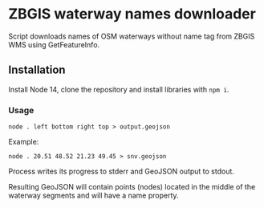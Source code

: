 # ZBGIS waterway names downloader

Script downloads names of OSM waterways without name tag from ZBGIS WMS using GetFeatureInfo.

## Installation

Install Node 14, clone the repository and install libraries with `npm i`.

### Usage

```
node . left bottom right top > output.geojson
```

Example:

```
node . 20.51 48.52 21.23 49.45 > snv.geojson
```

Process writes its progress to stderr and GeoJSON output to stdout.

Resulting GeoJSON will contain points (nodes) located in the middle of the waterway segments and will have a name property.
